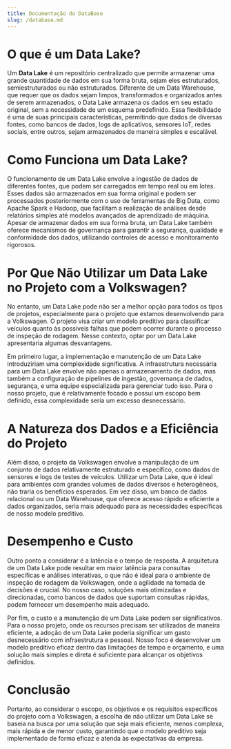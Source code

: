 ```yaml
---
title: Documentação do DataBase
slug: /database.md
---
```


# O que é um Data Lake?

Um **Data Lake** é um repositório centralizado que permite armazenar uma grande quantidade de dados em sua forma bruta, sejam eles estruturados, semiestruturados ou não estruturados. Diferente de um Data Warehouse, que requer que os dados sejam limpos, transformados e organizados antes de serem armazenados, o Data Lake armazena os dados em seu estado original, sem a necessidade de um esquema predefinido. Essa flexibilidade é uma de suas principais características, permitindo que dados de diversas fontes, como bancos de dados, logs de aplicativos, sensores IoT, redes sociais, entre outros, sejam armazenados de maneira simples e escalável.

# Como Funciona um Data Lake?

O funcionamento de um Data Lake envolve a ingestão de dados de diferentes fontes, que podem ser carregados em tempo real ou em lotes. Esses dados são armazenados em sua forma original e podem ser processados posteriormente com o uso de ferramentas de Big Data, como Apache Spark e Hadoop, que facilitam a realização de análises desde relatórios simples até modelos avançados de aprendizado de máquina. Apesar de armazenar dados em sua forma bruta, um Data Lake também oferece mecanismos de governança para garantir a segurança, qualidade e conformidade dos dados, utilizando controles de acesso e monitoramento rigorosos.

# Por Que Não Utilizar um Data Lake no Projeto com a Volkswagen?

No entanto, um Data Lake pode não ser a melhor opção para todos os tipos de projetos, especialmente para o projeto que estamos desenvolvendo para a Volkswagen. O projeto visa criar um modelo preditivo para classificar veículos quanto às possíveis falhas que podem ocorrer durante o processo de inspeção de rodagem. Nesse contexto, optar por um Data Lake apresentaria algumas desvantagens.

Em primeiro lugar, a implementação e manutenção de um Data Lake introduziriam uma complexidade significativa. A infraestrutura necessária para um Data Lake envolve não apenas o armazenamento de dados, mas também a configuração de pipelines de ingestão, governança de dados, segurança, e uma equipe especializada para gerenciar tudo isso. Para o nosso projeto, que é relativamente focado e possui um escopo bem definido, essa complexidade seria um excesso desnecessário.

# A Natureza dos Dados e a Eficiência do Projeto

Além disso, o projeto da Volkswagen envolve a manipulação de um conjunto de dados relativamente estruturado e específico, como dados de sensores e logs de testes de veículos. Utilizar um Data Lake, que é ideal para ambientes com grandes volumes de dados diversos e heterogêneos, não traria os benefícios esperados. Em vez disso, um banco de dados relacional ou um Data Warehouse, que oferece acesso rápido e eficiente a dados organizados, seria mais adequado para as necessidades específicas de nosso modelo preditivo.

# Desempenho e Custo

Outro ponto a considerar é a latência e o tempo de resposta. A arquitetura de um Data Lake pode resultar em maior latência para consultas específicas e análises interativas, o que não é ideal para o ambiente de inspeção de rodagem da Volkswagen, onde a agilidade na tomada de decisões é crucial. No nosso caso, soluções mais otimizadas e direcionadas, como bancos de dados que suportam consultas rápidas, podem fornecer um desempenho mais adequado.

Por fim, o custo e a manutenção de um Data Lake podem ser significativos. Para o nosso projeto, onde os recursos precisam ser utilizados de maneira eficiente, a adoção de um Data Lake poderia significar um gasto desnecessário com infraestrutura e pessoal. Nosso foco é desenvolver um modelo preditivo eficaz dentro das limitações de tempo e orçamento, e uma solução mais simples e direta é suficiente para alcançar os objetivos definidos.

# Conclusão

Portanto, ao considerar o escopo, os objetivos e os requisitos específicos do projeto com a Volkswagen, a escolha de não utilizar um Data Lake se baseia na busca por uma solução que seja mais eficiente, menos complexa, mais rápida e de menor custo, garantindo que o modelo preditivo seja implementado de forma eficaz e atenda às expectativas da empresa.
